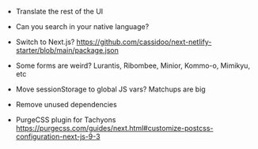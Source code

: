 - Translate the rest of the UI
- Can you search in your native language?
- Switch to Next.js? https://github.com/cassidoo/next-netlify-starter/blob/main/package.json
- Some forms are weird? Lurantis, Ribombee, Minior, Kommo-o, Mimikyu, etc

- Move sessionStorage to global JS vars? Matchups are big
- Remove unused dependencies
- PurgeCSS plugin for Tachyons https://purgecss.com/guides/next.html#customize-postcss-configuration-next-js-9-3
